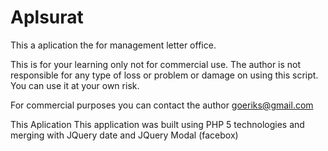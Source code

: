 Aplsurat
========
This a aplication the for management letter office.

This is for your learning only not for commercial use. 
The author is not responsible for any type of loss or problem or damage on using this script.
You can use it at your own risk.

For commercial purposes you can contact the author goeriks@gmail.com

This Aplication 
This application was built using PHP 5 technologies and merging with JQuery date and JQuery Modal (facebox)
